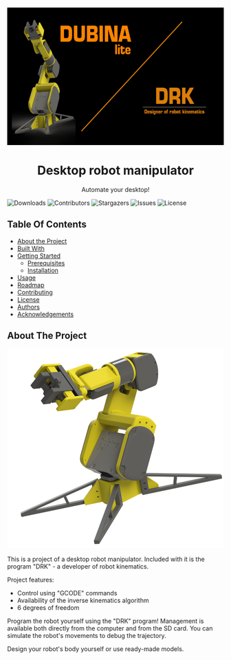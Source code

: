 
<p align="center">
  <a href="https://github.com/AndrewPst/Manipulator_6Dof_DUBINA_Lite">
    <img src="images/logo.png" alt="Logo" width="640" height="320">
  </a>

  <h1 align="center">Desktop robot manipulator</h1>

  <p align="center">
    Automate your desktop!
  </p>
</p>

<p align="center">
  
![Downloads](https://img.shields.io/github/downloads/AndrewPst/Manipulator_6Dof_DUBINA_Lite/total) ![Contributors](https://img.shields.io/github/contributors/AndrewPst/Manipulator_6Dof_DUBINA_Lite?color=dark-green) ![Stargazers](https://img.shields.io/github/stars/AndrewPst/Manipulator_6Dof_DUBINA_Lite?style=social) ![Issues](https://img.shields.io/github/issues/AndrewPst/Manipulator_6Dof_DUBINA_Lite) ![License](https://img.shields.io/github/license/AndrewPst/Manipulator_6Dof_DUBINA_Lite) 

</p>

## Table Of Contents

* [About the Project](#about-the-project)
* [Built With](#built-with)
* [Getting Started](#getting-started)
  * [Prerequisites](#prerequisites)
  * [Installation](#installation)
* [Usage](#usage)
* [Roadmap](#roadmap)
* [Contributing](#contributing)
* [License](#license)
* [Authors](#authors)
* [Acknowledgements](#acknowledgements)

## About The Project

![Screen Shot](images/3d_model_1.png)

This is a project of a desktop robot manipulator. Included with it is the program "DRK" - a developer of robot kinematics.

Project features:

* Control using "GCODE" commands
* Availability of the inverse kinematics algorithm
* 6 degrees of freedom

Program the robot yourself using the "DRK" program! Management is available both directly from the computer and from the SD card. You can simulate the robot's movements to debug the trajectory.

Design your robot's body yourself or use ready-made models.

